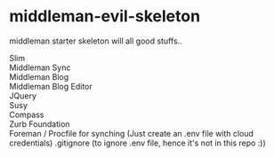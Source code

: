 middleman-evil-skeleton
=======================

middleman starter skeleton will all good stuffs..

Slim   
Middleman Sync   
Middleman Blog    
Middleman Blog Editor    
JQuery    
Susy    
Compass    
Zurb Foundation    
Foreman / Procfile for synching (Just create an .env file with cloud credentials)
.gitignore (to ignore .env file, hence it's not in this repo :))
